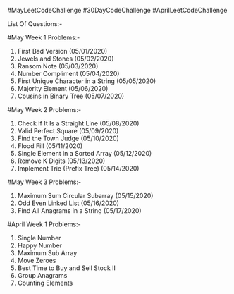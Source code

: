 #MayLeetCodeChallenge #30DayCodeChallenge #AprilLeetCodeChallenge


List Of Questions:-

#May Week 1 Problems:-
1. First Bad Version (05/01/2020)
2. Jewels and Stones (05/02/2020)
3. Ransom Note (05/03/2020)
4. Number Compliment (05/04/2020) 
5. First Unique Character in a String (05/05/2020) 
6. Majority Element (05/06/2020)
7. Cousins in Binary Tree (05/07/2020)


#May Week 2 Problems:-
1. Check If It Is a Straight Line (05/08/2020)
2. Valid Perfect Square (05/09/2020)
3. Find the Town Judge (05/10/2020)
4. Flood Fill (05/11/2020)
5. Single Element in a Sorted Array (05/12/2020)
6. Remove K Digits (05/13/2020)
7. Implement Trie (Prefix Tree) (05/14/2020)

#May Week 3 Problems:-
1. Maximum Sum Circular Subarray (05/15/2020)
2. Odd Even Linked List (05/16/2020)
3. Find All Anagrams in a String (05/17/2020)


#April Week 1 Problems:-
1. Single Number 
2. Happy Number 
3. Maximum Sub Array
4. Move Zeroes 
5. Best Time to Buy and Sell Stock II 
6. Group Anagrams 
7. Counting Elements 
